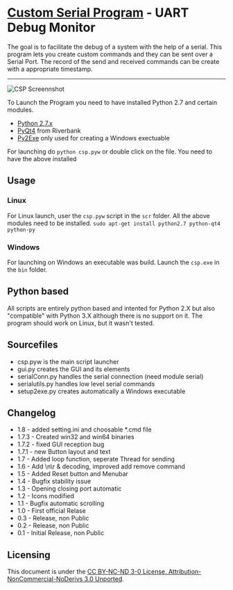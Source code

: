[Custom Serial Program](http://zawiki.dyndns.org/~zas/zawiki/doku.php/tschinz:myprograms) - UART Debug Monitor
================================

The goal is to facilitate the debug of a system with the help of a serial. This program lets you create custom commands and they can be sent over a Serial Port. The record of the send and received commands can be create with a appropriate timestamp.

---
                   
![CSP Screennshot](http://zawiki.praxis-arbor.ch/lib/exe/fetch.php/tschinz:programming:programs:csp:screenshot_csp.png)

To Launch the Program you need to have installed Python 2.7 and certain modules.
- [Python 2.7.x](http://www.python.org/getit/releases/2.7/)
- [PyQt4](http://www.riverbankcomputing.co.uk/software/pyqt/download) from Riverbank
- [Py2Exe](http://www.py2exe.org/) only used for creating a Windows exectuable

For launching do `python csp.pyw` or double click on the file. You need to have the above installed

Usage
---
### Linux

For Linux launch, user the `csp.pyw` script in the `scr` folder. All the above modules need to be installed.
`sudo apt-get install python2.7 python-qt4 python-py`

### Windows
For launching on Windows an executable was build. Launch the `csp.exe` in the `bin` folder.

Python based
---
All scripts are entirely python based and intented for Python 2.X but also "compatible" with Python 3.X although there is no support on it.
The program should work on Linux, but it wasn't tested.

Sourcefiles
---
- csp.pyw is the main script launcher
- gui.py creates the GUI and its elements
- serialConn.py handles the serial connection (need module serial)
- serialutils.py handles low level serial commands
- setup2exe.py creates automatically a Windows executable

Changelog
---
- 1.8   - added setting.ini and choosable *.cmd file
- 1.7.3 - Created win32 and win64 binaries
- 1.7.2 - fixed GUI reception bug
- 1.7.1 - new Button layout and text
- 1.7   - Added loop function, seperate Thread for sending
- 1.6   - Add \n\r & decoding, improved add remove command
- 1.5   - Added Reset button and Menubar
- 1.4   - Bugfix stability issue
- 1.3   - Opening closing port automatic
- 1.2   - Icons modified
- 1.1   - Bugfix automatic scrolling
- 1.0   - First official Relase
- 0.3   - Release, non Public
- 0.2   - Release, non Public
- 0.1   - Initial Release, non Public

Licensing
---
This document is under the [CC BY-NC-ND 3-0 License, Attribution-NonCommercial-NoDerivs 3.0 Unported](http://creativecommons.org/licenses/by-nc-nd/3.0/).

